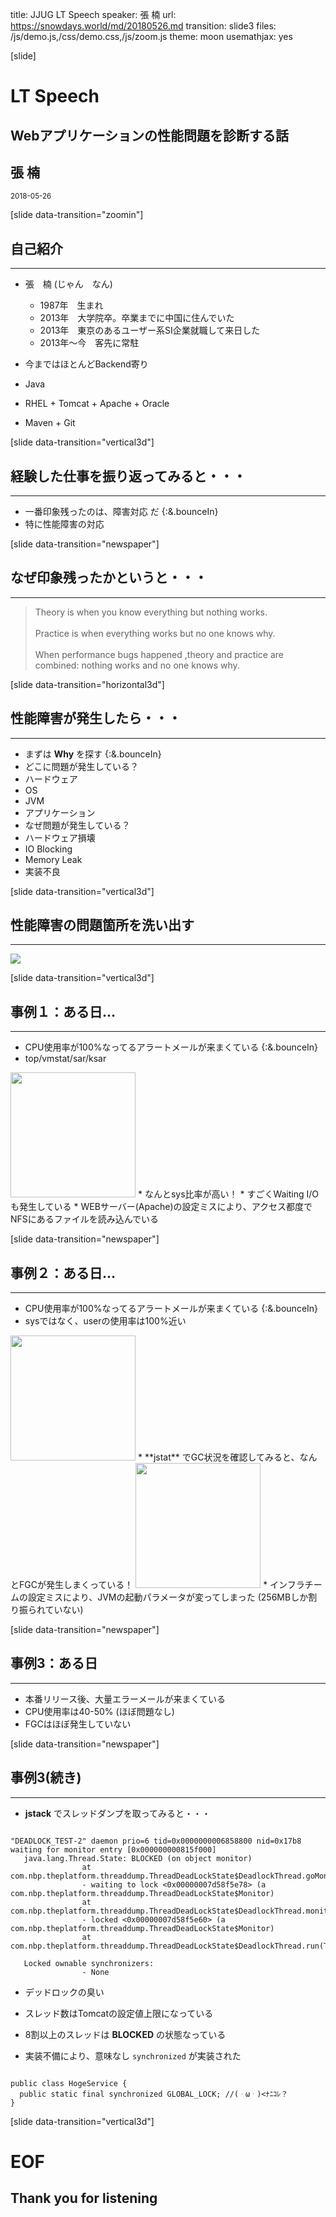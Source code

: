 title: JJUG LT Speech
speaker: 張 楠
url: https://snowdays.world/md/20180526.md
transition: slide3
files: /js/demo.js,/css/demo.css,/js/zoom.js
theme: moon
usemathjax: yes

[slide]
# LT Speech
## Webアプリケーションの性能問題を診断する話
## 張 楠
<small>2018-05-26</small>

[slide data-transition="zoomin"]
## 自己紹介
----
* 張　楠 (<span class="yellow">じゃん　なん</span>)
    * 1987年　生まれ
    * 2013年　大学院卒。卒業までに中国に住んでいた
    * 2013年　東京のある<span class="red">ユーザー系SI企業</span>就職して来日した
    * 2013年〜今　客先に常駐

* 今まではほとんど<span class="red">Backend</span>寄り  
 * Java
 * RHEL + Tomcat + Apache + Oracle
 * Maven + Git

[slide data-transition="vertical3d"]
## 経験した仕事を振り返ってみると・・・
----
* 一番印象残ったのは、<span class="label label-danger">障害対応</span> だ {:&.bounceIn}
* 特に<span class="red">性能障害</span>の対応

[slide data-transition="newspaper"]
## なぜ印象残ったかというと・・・
----
>Theory is when you know everything but nothing works.  <br><br>
Practice is when everything works but no one knows why.  <br><br>
When performance bugs happened ,theory and practice are combined: nothing works and no one knows why.

[slide data-transition="horizontal3d"]
## 性能障害が発生したら・・・
----
* まずは **Why** を探す {:&.bounceIn}
* どこに問題が発生している？
 * ハードウェア
 * OS
 * JVM
 * アプリケーション
* なぜ問題が発生している？
 * ハードウェア損壊
 * IO Blocking
 * Memory Leak
 * 実装不良

[slide data-transition="vertical3d"]
## 性能障害の問題箇所を洗い出す
----
<img src="/img/GC.jpg">

[slide data-transition="vertical3d"]
## 事例１：ある日...
----
* <span class="label label-danger">CPU使用率が100%なってるアラートメールが来まくている</span> {:&.bounceIn}
* top/vmstat/sar/ksar  
<img src="/img/ksar1.png" height="200">
* なんとsys比率が高い！
 * すごくWaiting I/Oも発生している
* <span class="red">WEBサーバー(Apache)の設定ミスにより、アクセス都度でNFSにあるファイルを読み込んでいる</span>

[slide data-transition="newspaper"]
## 事例２：ある日...
----
* <span class="label label-danger">CPU使用率が100%なってるアラートメールが来まくている</span> {:&.bounceIn}
* sysではなく、userの使用率は100%近い  
<img src="/img/ksar2.png" height="200">
* **jstat** でGC状況を確認してみると、なんとFGCが発生しまくっている！
<img src="/img/ksar3.png" height="200">
* インフラチームの設定ミスにより、JVMの起動パラメータが変ってしまった (256MBしか割り振られていない)

[slide data-transition="newspaper"]
## 事例3：ある日
----
* <span class="label label-danger">本番リリース後、大量エラーメールが来まくている</span>
* CPU使用率は40-50% (ほぼ問題なし)
* FGCはほぼ発生していない

[slide data-transition="newspaper"]
## 事例3(続き)
----
* **jstack** でスレッドダンプを取ってみると・・・
<pre><code class="java">
"DEADLOCK_TEST-2" daemon prio=6 tid=0x0000000006858800 nid=0x17b8 waiting for monitor entry [0x000000000815f000]
   java.lang.Thread.State: BLOCKED (on object monitor)
                at com.nbp.theplatform.threaddump.ThreadDeadLockState$DeadlockThread.goMonitorDeadlock(ThreadDeadLockState.java:197)
                - waiting to lock <0x00000007d58f5e78> (a com.nbp.theplatform.threaddump.ThreadDeadLockState$Monitor)
                at com.nbp.theplatform.threaddump.ThreadDeadLockState$DeadlockThread.monitorOurLock(ThreadDeadLockState.java:182)
                - locked <0x00000007d58f5e60> (a com.nbp.theplatform.threaddump.ThreadDeadLockState$Monitor)
                at com.nbp.theplatform.threaddump.ThreadDeadLockState$DeadlockThread.run(ThreadDeadLockState.java:135)

   Locked ownable synchronizers:
                - None
</code></pre>

* デッドロックの臭い
 * スレッド数はTomcatの設定値上限になっている
 * 8割以上のスレッドは **BLOCKED** の状態なっている

* 実装不備により、意味なし `synchronized` が実装された
<pre><code class="java">
public class HogeService {
  public static final synchronized GLOBAL_LOCK; //(ᆞωᆞ)<ﾅﾆｺﾚ？
}
</code></pre>

[slide data-transition="vertical3d"]
# EOF
## Thank you for listening
